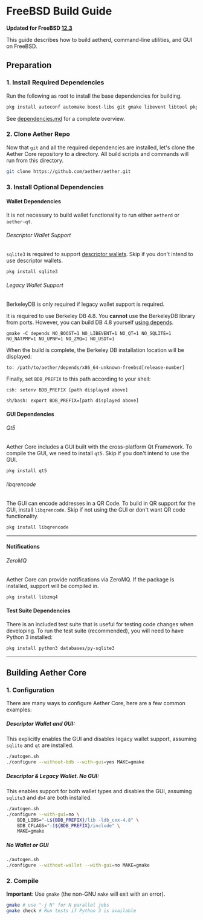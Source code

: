 # FreeBSD Build Guide

**Updated for FreeBSD [12.3](https://www.freebsd.org/releases/12.3R/announce/)**

This guide describes how to build aetherd, command-line utilities, and GUI on FreeBSD.

## Preparation

### 1. Install Required Dependencies
Run the following as root to install the base dependencies for building.

```bash
pkg install autoconf automake boost-libs git gmake libevent libtool pkgconf

```

See [dependencies.md](dependencies.md) for a complete overview.

### 2. Clone Aether Repo
Now that `git` and all the required dependencies are installed, let's clone the Aether Core repository to a directory. All build scripts and commands will run from this directory.
``` bash
git clone https://github.com/aether/aether.git
```

### 3. Install Optional Dependencies

#### Wallet Dependencies
It is not necessary to build wallet functionality to run either `aetherd` or `aether-qt`.

###### Descriptor Wallet Support

`sqlite3` is required to support [descriptor wallets](descriptors.md).
Skip if you don't intend to use descriptor wallets.
``` bash
pkg install sqlite3
```

###### Legacy Wallet Support
BerkeleyDB is only required if legacy wallet support is required.

It is required to use Berkeley DB 4.8. You **cannot** use the BerkeleyDB library
from ports. However, you can build DB 4.8 yourself [using depends](/depends).

```
gmake -C depends NO_BOOST=1 NO_LIBEVENT=1 NO_QT=1 NO_SQLITE=1 NO_NATPMP=1 NO_UPNP=1 NO_ZMQ=1 NO_USDT=1
```

When the build is complete, the Berkeley DB installation location will be displayed:

```
to: /path/to/aether/depends/x86_64-unknown-freebsd[release-number]
```

Finally, set `BDB_PREFIX` to this path according to your shell:

```
csh: setenv BDB_PREFIX [path displayed above]
```

```
sh/bash: export BDB_PREFIX=[path displayed above]
```

#### GUI Dependencies
###### Qt5

Aether Core includes a GUI built with the cross-platform Qt Framework. To compile the GUI, we need to install `qt5`. Skip if you don't intend to use the GUI.
```bash
pkg install qt5
```
###### libqrencode

The GUI can encode addresses in a QR Code. To build in QR support for the GUI, install `libqrencode`. Skip if not using the GUI or don't want QR code functionality.
```bash
pkg install libqrencode
```
---

#### Notifications
###### ZeroMQ

Aether Core can provide notifications via ZeroMQ. If the package is installed, support will be compiled in.
```bash
pkg install libzmq4
```

#### Test Suite Dependencies
There is an included test suite that is useful for testing code changes when developing.
To run the test suite (recommended), you will need to have Python 3 installed:

```bash
pkg install python3 databases/py-sqlite3
```
---

## Building Aether Core

### 1. Configuration

There are many ways to configure Aether Core, here are a few common examples:

##### Descriptor Wallet and GUI:
This explicitly enables the GUI and disables legacy wallet support, assuming `sqlite` and `qt` are installed.
```bash
./autogen.sh
./configure --without-bdb --with-gui=yes MAKE=gmake
```

##### Descriptor & Legacy Wallet. No GUI:
This enables support for both wallet types and disables the GUI, assuming
`sqlite3` and `db4` are both installed.
```bash
./autogen.sh
./configure --with-gui=no \
    BDB_LIBS="-L${BDB_PREFIX}/lib -ldb_cxx-4.8" \
    BDB_CFLAGS="-I${BDB_PREFIX}/include" \
    MAKE=gmake
```

##### No Wallet or GUI
``` bash
./autogen.sh
./configure --without-wallet --with-gui=no MAKE=gmake
```

### 2. Compile
**Important**: Use `gmake` (the non-GNU `make` will exit with an error).

```bash
gmake # use "-j N" for N parallel jobs
gmake check # Run tests if Python 3 is available
```
